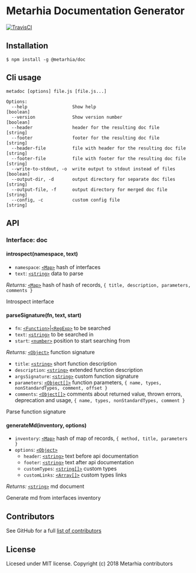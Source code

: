 # Metarhia Documentation Generator

[![TravisCI](https://travis-ci.com/metarhia/metadoc.svg?branch=master)](https://travis-ci.com/metarhia/metadoc)

## Installation

```shell
$ npm install -g @metarhia/doc
```

## Cli usage

```
metadoc [options] file.js [file.js...]

Options:
  --help                 Show help                                     [boolean]
  --version              Show version number                           [boolean]
  --header               header for the resulting doc file              [string]
  --footer               footer for the resulting doc file              [string]
  --header-file          file with header for the resulting doc file    [string]
  --footer-file          file with footer for the resulting doc file    [string]
  --write-to-stdout, -o  write output to stdout instead of files       [boolean]
  --output-dir, -d       output directory for separate doc files        [string]
  --output-file, -f      output directory for merged doc file           [string]
  --config, -c           custom config file                             [string]
```

## API

### Interface: doc

#### introspect(namespace, text)

- `namespace`: [`<Map>`][map] hash of interfaces
- `text`: [`<string>`][string] data to parse

_Returns:_ [`<Map>`][map] hash of hash of records,
    `{ title, description, parameters, comments }`

Introspect interface

#### parseSignature(fn, text, start)

- `fn`: [`<Function>`][function]|[`<RegExp>`][regexp] to be searched
- `text`: [`<string>`][string] to be searched in
- `start`: [`<number>`][number] position to start searching from

_Returns:_ [`<Object>`][object] function signature

- `title`: [`<string>`][string] short function description
- `description`: [`<string>`][string] extended function description
- `argsSignature`: [`<string>`][string] custom function signature
- `parameters`: [`<Object[]>`][object] function parameters,
      `{ name, types, nonStandardTypes, comment, offset }`
- `comments`: [`<Object[]>`][object] comments about returned value, thrown
      errors, deprecation and usage,
      `{ name, types, nonStandardTypes, comment }`

Parse function signature

#### generateMd(inventory, options)

- `inventory`: [`<Map>`][map] hash of map of records,
      `{ method, title, parameters }`
- `options`: [`<Object>`][object]
  - `header`: [`<string>`][string] text before api documentation
  - `footer`: [`<string>`][string] text after api documentation
  - `customTypes`: [`<string[]>`][string] custom types
  - `customLinks`: [`<Array[]>`][array] custom types links

_Returns:_ [`<string>`][string] md document

Generate md from interfaces inventory

## Contributors

See GitHub for a full [list of contributors](https://github.com/metarhia/metadoc/graphs/contributors)

## License

Licesed under MIT license. Copyright (c) 2018 Metarhia contributors

[object]: https://developer.mozilla.org/en-US/docs/Web/JavaScript/Reference/Global_Objects/Object
[function]: https://developer.mozilla.org/en-US/docs/Web/JavaScript/Reference/Global_Objects/Function
[regexp]: https://developer.mozilla.org/en-US/docs/Web/JavaScript/Reference/Global_Objects/RegExp
[map]: https://developer.mozilla.org/en-US/docs/Web/JavaScript/Reference/Global_Objects/Map
[array]: https://developer.mozilla.org/en-US/docs/Web/JavaScript/Reference/Global_Objects/Array
[number]: https://developer.mozilla.org/en-US/docs/Web/JavaScript/Data_structures#Number_type
[string]: https://developer.mozilla.org/en-US/docs/Web/JavaScript/Data_structures#String_type
